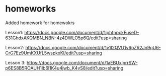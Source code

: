 # homeworks
Added homework for homewokrs

Lesson1: https://docs.google.com/document/d/1iphfnpckEuseD-631GhdxAKQMBN_NBN-4z4DWLO5p6Q/edit?usp=sharing

Lesson2: https://docs.google.com/document/d/1v1I2QVU1v6pZR2Jn9qU6-CrG7Ez9UmKXUfL5wspkxKI/edit?usp=sharing

Lesson 3: https://docs.google.com/document/d/1aEBUxlprrSW-p6ES8B5ROAUH1lb6l1K4u4jwb_K4vS8/edit?usp=sharing

